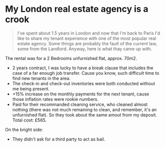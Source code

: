 # My London real estate agency is a crook

> I've spent about 1.5 years in London and now that I'm back to Paris I'd like to share my tenant experience with one of the most popular real estate agency.
> Some things are probably the fault of the current law, some from the Landlord. Anyway, here is what thay came up with.

The rental was for a 2 Bedrooms unfurnished flat, approx. 70m2.

* 2 years contract, I was lucky to have a break clause that includes the case of a far enough job transfer. Cause you know, such difficult time to find new tenants in the area.
* The check-in and check-out inventories were both conducted without me being present.
* +15% increase on the monthly payments for the next tenant, cause those inflation rates were rookie numbers.
* Paid for their recommanded cleaning service, who cleaned almost nothing (there was not much remaining to clean, and remember, it's an unfurnished flat). So they took about the same amout from my deposit. Total cost: £565.

On the bright side:
* They didn't ask for a third party to act as bail.

